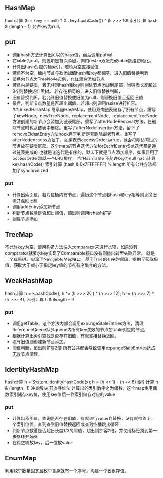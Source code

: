 ## HashMap
hash计算 (h = (key == null) ? 0 : key.hashCode()) ^ (h >>> 16)
索引计算 hash & (length - 1)
允许key为null，

## put
-   调用hash方法计算出可以的hash值，而后调用putVal
-   若table为null，则说明是首次添加，调用resize方法完成table数组初始化。
-   计算出hash对应的桶索引，若桶为空直接赋值
-   若桶不为空，桶内节点与欲添加值hash和key都相等，进入旧值替换判断
-   若桶内节点为TreeNode实例，向红黑树添加节点
-   若桶内是链表，若无相同hash和key则创建节点添加到尾部，当链表长度超过8个则替换成红黑树。 若存在相同的，进入旧值替换判断，
-   旧值替换判断，若允许旧值替换或旧值为null，则替换旧值且返回旧值
-   最后，判断节点数量是否超出阈值，若超出则调用resize进行扩容。
##LinkedHashMap
继承自HashMap，使用双向链表储存了所有节点，重写了newNode、newTreeNode、replacementNode、replacementTreeNode方法创建的新节点会添加到链表尾部。重写了afterNodeRemoval方法，在删除节点时也从链表中删除。重写了afterNodeInsertion方法，留下了removeEldestEntry方法hook用于判断是否删除最老节点。重写了afterNodeAccess方法了，如果表示accessOrder为true，就会将刚访问过的节点放在链表尾部。这个map的节点迭代方法forEach和entrySet迭代都是通过链表完成的
也就是说迭代是有序的，默认下就是节点添加顺序，如果启用了accessOrder那就一个LRU排序。
##HashTable
不允许key为null
hash计算 key.hashCode()
索引计算 (hash & 0x7FFFFFFF) % length
所有公共方法都加了synchronized
### put
-   计算出索引值，若对应桶内有节点，遍历这个节点若hash和key相等则替换旧值并返回旧值
-   调用addEntry添加新节点
-   判断节点数量是否超出阈值，超出则调用rehash扩容
-   创建节点添加

## TreeMap
不允许key为空，使用构造方法注入comparator来进行比较，如果没有comparator就要求key实现了Comparable接口没有则抛出转型失败异常。
就是一个红黑树。实现了NavigableMap接口，基于Tree的有序的原因，提供了获取极值、获取大于或小于指定key值的节点有序集合的方法。
## WeakHashMap
hash计算 h = k.hashCode(); h ^= (h >>> 20 ) ^ (h >>> 12); h ^= (h >>> 7) ^ (h >>> 4);
索引计算 h & (length - 1)
### put
-   调用getTable，这个方法内部会调用expungeStaleEntries方法，清理ReferenceQueue队列queue内所有key失效的节点在table对应的节点。
-   根据计算出索引查找是否存在旧值，有就直接替换返回。
-   没有旧值则创建新节点添加。
-   阈值判断，超出则扩容2倍
所有公共都会导致调用expungeStaleEntries达成无效节点清理。

## IdentityHashMap
hash计算 h = System.identityHashCode(x); h = (h << 1) - (h << 8) 
索引计算 h & (length -1)
冲突解决 开放寻址法
计算出的索引数字必为偶数，这个map使用偶数索引储存key值，使用key值后一位索引储存对应的value
### put
-   计算出索引值，查询是否存在旧值，有就进行value的替换，没有就检查下一个索引位置，直到查到旧值替换返回或查到空桶跳出循环
-   判断节点数量是否超出长度1/3的阈值，超出则扩容2倍，并使用标签跳到第一步循环开始处
-   在偶空桶放key，后一位放value

## EnumMap
利用枚举数量固定且枚举自身就有一个序号，构建一个数组存值。

